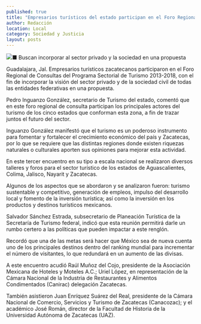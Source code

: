 ```yaml
---
published: true
title: "Empresarios turísticos del estado participan en el Foro Regional de Consultas 2013 - 2018"
author: Redacción
location: Local
category: Sociedad y Justicia
layout: posts
---
```


![](http://i.imgur.com/Djf6cdhm.jpg)■ Buscan incorporar al sector privado y la sociedad en una propuesta

Guadalajara, Jal. Empresarios turísticos zacatecanos participaron en el Foro Regional de Consultas del Programa Sectorial de Turismo 2013-2018, con el fin de incorporar la visión del sector privado y de la sociedad civil de todas las entidades federativas en una propuesta.

Pedro Inguanzo González, secretario de Turismo del estado, comentó que en este foro regional de consulta participan los principales actores del turismo de los cinco estados que conforman esta zona, a fin de trazar juntos el futuro del sector.

Inguanzo González manifestó que el turismo es un poderoso instrumento para fomentar y fortalecer el crecimiento económico del país y Zacatecas, por lo que se requiere que las distintas regiones donde existen riquezas naturales o culturales aporten sus opiniones para mejorar esta actividad.

En este tercer encuentro en su tipo a escala nacional se realizaron diversos talleres y foros para el sector turístico de los estados de Aguascalientes, Colima, Jalisco, Nayarit y Zacatecas.

Algunos de los aspectos que se abordaron y se analizaron fueron: turismo sustentable y competitivo, generación de empleos, impulso del desarrollo local y fomento de la inversión turística; así como la inversión en los productos y destinos turísticos mexicanos.

Salvador Sánchez Estrada, subsecretario de Planeación Turística de la Secretaría de Turismo federal, indicó que esta reunión permitirá darle un rumbo certero a las políticas que pueden impactar a este renglón.

Recordó que una de las metas será hacer que México sea de nueva cuenta uno de los principales destinos dentro del ranking mundial para incrementar el número de visitantes, lo que redundará en un aumento de las divisas.

A este encuentro acudió Raúl Muñoz del Cojo, presidente de la Asociación Mexicana de Hoteles y Moteles A.C.; Uriel López, en representación de la Cámara Nacional de la Industria de Restaurantes y Alimentos Condimentados (Canirac) delegación Zacatecas.

También asistieron Juan Enríquez Suárez del Real, presidente de la Cámara Nacional de Comercio, Servicios y Turismo de Zacatecas (Canacozac); y el académico José Román, director de la Facultad de Historia de la Universidad Autónoma de Zacatecas (UAZ).
